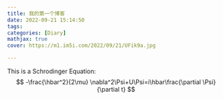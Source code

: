 ```yaml
---
title: 我的第一个博客
date: 2022-09-21 15:14:50
tags: 
categories: [Diary]
mathjax: true
cover: https://m1.im5i.com/2022/09/21/UFik9a.jpg

---
```


This is a Schrodinger Equation:
$$
-\frac{\hbar^2}{2\mu} \nabla^2\Psi+U\Psi=i\hbar\frac{\partial \Psi}{\partial t}
$$
